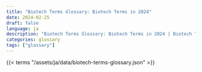 ```yaml
---
title: "Biotech Terms Glossary: Biotech Terms in 2024"  
date: 2024-02-25
draft: false
language: ja
description: "Biotech Terms Glossary: Biotech Terms in 2024 | Biotech Terms Glossary"
categories: glossary
tags: ["glossary"]
---
```


{{< terms "/assets/ja/data/biotech-terms-glossary.json" >}}